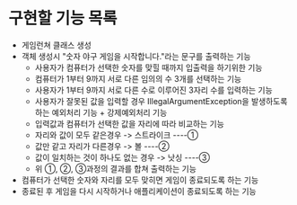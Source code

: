 # 구현할 기능 목록
- 게임런쳐 클래스 생성 
- 객체 생성시 "숫자 야구 게임을 시작합니다."라는 문구를 출력하는 기능
  - 사용자가 컴퓨터가 선택한 숫자를 맞힐 때까지 입출력을 하기위한 기능
  - 컴퓨터가 1부터 9까지 서로 다른 임의의 수 3개를 선택하는 기능
  - 사용자가 1부터 9까지 서로 다른 수로 이루어진 3자리 수를 입력하는 기능
  - 사용자가 잘못된 값을 입력할 경우 IllegalArgumentException을 발생하도록 하는 예외처리 기능 + 강제예외처리 기능
  - 입력값과 컴퓨터가 선택한 값을 자리에 따라 비교하는 기능
  - 자리와 값이 모두 같은경우 -> 스트라이크 ----①
  - 값만 같고 자리가 다른경우 -> 볼 ----②
  - 값이 일치하는 것이 하나도 없는 경우 -> 낫싱 ----③
  - 위 ①, ②, ③과정의 결과를 합쳐 출력하는 기능
- 컴퓨터가 선택한 숫자와 자리를 모두 맞히면 게임이 종료되도록 하는 기능
- 종료된 후 게임을 다시 시작하거나 애플리케이션이 종료되도록 하는 기능
